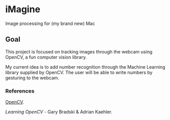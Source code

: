 # iMagine
Image processing for (my brand new) Mac

## Goal
This project is focused on tracking images through the webcam using OpenCV, a fun computer vision library.

My current idea is to add number recognition through the Machine Learning library supplied by OpenCV.  The user will be able to write numbers by gesturing to the webcam.

### References

[OpenCV](http://www.opencv.org).

*Learning OpenCV* - Gary Bradski & Adrian Kaehler.

